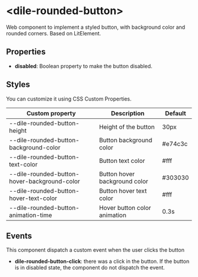# \<dile-rounded-button>

Web component to implement a styled button, with background color and rounded corners. Based on LitElement.

## Properties

- **disabled**: Boolean property to make the button disabled.

## Styles

You can customize it using CSS Custom Properties.

Custom property | Description | Default
----------------|-------------|---------
--dile-rounded-button-height | Height of the button | 30px
--dile-rounded-button-background-color | Button background color | #e74c3c
--dile-rounded-button-text-color | Button text color | #fff
--dile-rounded-button-hover-background-color | Button hover background color | #303030
--dile-rounded-button-hover-text-color | Button hover text color | #fff
--dile-rounded-button-animation-time | Hover button color animation | 0.3s

## Events

This component dispatch a custom event when the user clicks the button

- **dile-rounded-button-click**: there was a click in the button. If the button is in disabled state, the component do not dispatch the event.